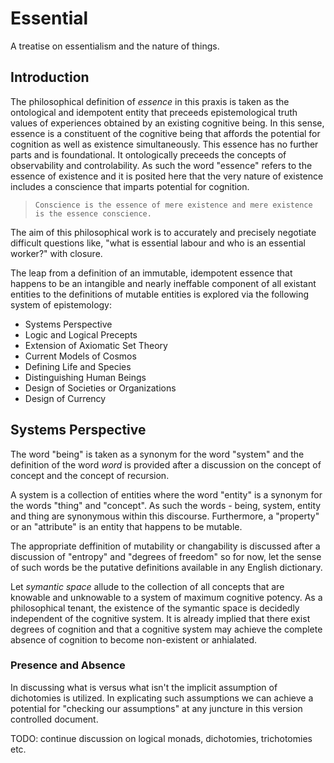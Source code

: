 # Essential
A treatise on essentialism and the nature of things. 

## Introduction
The philosophical definition of *essence* in this praxis is taken as the ontological and idempotent entity that preceeds epistemological truth values of experiences obtained by an existing cognitive being. In this sense, essence is a constituent of the cognitive being that affords the potential for cognition as well as existence simultaneously. This essence has no further parts and is foundational. It ontologically preceeds the concepts of observability and controlability. As such the word "essence" refers to the essence of existence and it is posited here that the very nature of existence includes a conscience that imparts potential for cognition. 

> `Conscience is the essence of mere existence and mere existence is the essence conscience.` 

The aim of this philosophical work is to accurately and precisely negotiate difficult questions like, "what is essential labour and who is an essential worker?" with closure. 

The leap from a definition of an immutable, idempotent essence that happens to be an intangible and nearly ineffable component of all existant entities to the definitions of mutable entities is explored via the following system of epistemology:

  - Systems Perspective
  - Logic and Logical Precepts
  - Extension of Axiomatic Set Theory
  - Current Models of Cosmos
  - Defining Life and Species
  - Distinguishing Human Beings
  - Design of Societies or Organizations
  - Design of Currency

## Systems Perspective
The word "being" is taken as a synonym for the word "system" and the definition of the word *word* is provided after a discussion on the concept of concept and the concept of recursion.

A system is a collection of entities where the word "entity" is a synonym for the words "thing" and "concept". As such the words - being, system, entity and thing are synonymous within this discourse. Furthermore, a "property" or an "attribute" is an entity that happens to be mutable.

The appropriate deffinition of mutability or changability is discussed after a discussion of "entropy" and "degrees of freedom" so for now, let the sense of such words be the putative definitions available in any English dictionary. 

Let *symantic space* allude to the collection of all concepts that are knowable and unknowable to a system of maximum cognitive potency. As a philosophical tenant, the existence of the symantic space is decidedly independent of the cognitive system. It is already implied that there exist degrees of cognition and that a cognitive system may achieve the complete absence of cognition to become non-existent or anhialated. 

### Presence and Absence
In discussing what is versus what isn't the implicit assumption of dichotomies is utilized. In explicating such assumptions we can achieve a potential for "checking our assumptions" at any juncture in this version controlled document. 

TODO: continue discussion on logical monads, dichotomies, trichotomies etc. 
